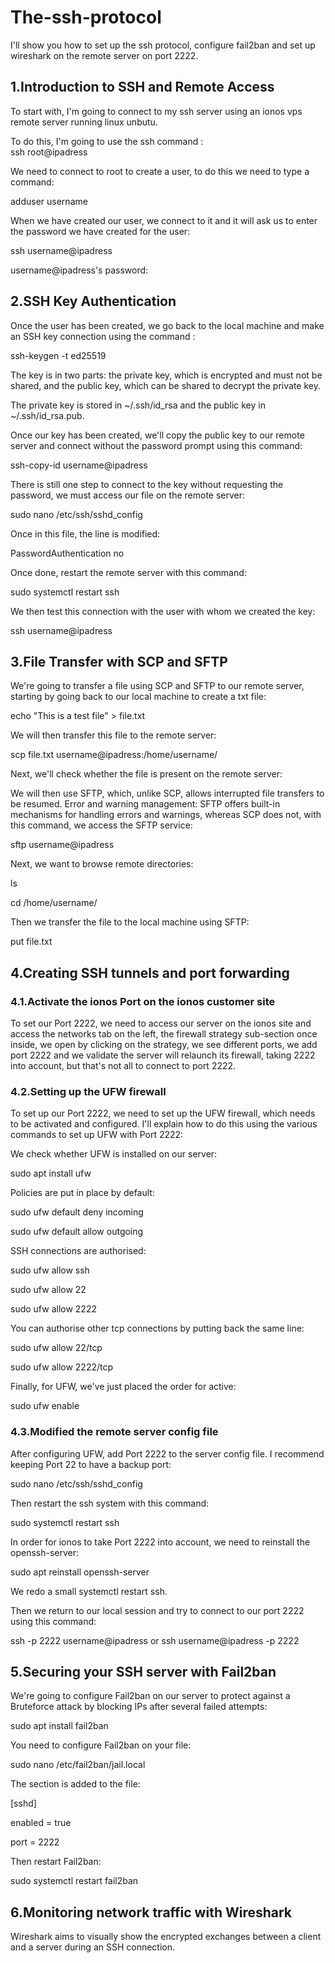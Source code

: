 # The-ssh-protocol
I'll show you how to set up the ssh protocol, configure fail2ban and set up wireshark on the remote server on port 2222.

## 1.Introduction to SSH and Remote Access
<p>To start with, I'm going to connect to my ssh server using an ionos vps remote server running linux unbutu.</p><p>To do this, I'm going to use the ssh command :<br>ssh root@ipadress</p><p>We need to connect to root to create a user, to do this we need to type a command: <p>adduser username</p><p>When we have created our user, we connect to it and it will ask us to enter the password we have created for the user:</p><p>ssh username@ipadress<p>username@ipadress's password:</p>

## 2.SSH Key Authentication
<p>Once the user has been created, we go back to the local machine and make an SSH key connection using the command :</p><p>ssh-keygen -t ed25519</p><p>The key is in two parts: the private key, which is encrypted and must not be shared, and the public key, which can be shared to decrypt the private key.</p><p>The private key is stored in ~/.ssh/id_rsa and the public key in
~/.ssh/id_rsa.pub.</p><p>Once our key has been created, we'll copy the public key to our remote server and connect without the password prompt using this command:</p><p>ssh-copy-id username@ipadress</p><p>There is still one step to connect to the key without requesting the password, we must access our file on the remote server:</p><p>sudo nano /etc/ssh/sshd_config</p><p>Once in this file, the line is modified:</p><p>PasswordAuthentication no</p><p>Once done, restart the remote server with this command:</p><p>sudo systemctl restart ssh</p><p>We then test this connection with the user with whom we created the key:</p><p>ssh username@ipadress</p>

## 3.File Transfer with SCP and SFTP
<p>We're going to transfer a file using SCP and SFTP to our remote server, starting by going back to our local machine to create a txt file:</p><p>echo "This is a test file" > file.txt</p><p>We will then transfer this file to the remote server:</p><p>scp file.txt username@ipadress:/home/username/</p><p>Next, we'll check whether the file is present on the remote server:</p><p>We will then use SFTP, which, unlike SCP, allows interrupted file transfers to be resumed. Error and warning management: SFTP offers built-in mechanisms for handling errors and warnings, whereas SCP does not, with this command, we access the SFTP service:</p><p>sftp username@ipadress</p><p>Next, we want to browse remote directories:</p><p>ls</p><p>cd /home/username/</p><p>Then we transfer the file to the local machine using SFTP:</p><p>put file.txt</p>

## 4.Creating SSH tunnels and port forwarding

### 4.1.Activate the ionos Port on the ionos customer site
<p>To set our Port 2222, we need to access our server on the ionos site and access the networks tab on the left, the firewall strategy sub-section once inside, we open by clicking on the strategy, we see different ports, we add port 2222 and we validate the server will relaunch its firewall, taking 2222 into account, but that's not all to connect to port 2222.</p>

### 4.2.Setting up the UFW firewall
<p>To set up our Port 2222, we need to set up the UFW firewall, which needs to be activated and configured. I'll explain how to do this using the various commands to set up UFW with Port 2222:</p><p>We check whether UFW is installed on our server:</p><p>sudo apt install ufw</p><p>Policies are put in place by default:</p><p>sudo ufw default deny incoming</p><p>sudo ufw default allow outgoing</p><p>SSH connections are authorised:</p><p>sudo ufw allow ssh</p><p>sudo ufw allow 22</p><p>sudo ufw allow 2222</p><p>You can authorise other tcp connections by putting back the same line:</p><p>sudo ufw allow 22/tcp</p><p>sudo ufw allow 2222/tcp</p><p>Finally, for UFW, we've just placed the order for active:</p><p>sudo ufw enable</p>

### 4.3.Modified the remote server config file
<p>After configuring UFW, add Port 2222 to the server config file. I recommend keeping Port 22 to have a backup port:</p><p>sudo nano /etc/ssh/sshd_config</p><p>Then restart the ssh system with this command:</p><p>sudo systemctl restart ssh</p><p>In order for ionos to take Port 2222 into account, we need to reinstall the openssh-server:</p><p>sudo apt reinstall openssh-server</p><p>We redo a small systemctl restart ssh.</p><p>Then we return to our local session and try to connect to our port 2222 using this command:</p><p>ssh -p 2222 username@ipadress or ssh username@ipadress -p 2222</p>

## 5.Securing your SSH server with Fail2ban
<p>We're going to configure Fail2ban on our server to protect against a Bruteforce attack by blocking IPs after several failed attempts:</p><p>sudo apt install fail2ban</p><p>You need to configure Fail2ban on your file:</p><p>sudo nano /etc/fail2ban/jail.local</p><p>The section is added to the file:</p><p>[sshd]</p><p>enabled = true</p><p>port = 2222</p><p>Then restart Fail2ban:</p><p>sudo systemctl restart fail2ban</p>

## 6.Monitoring network traffic with Wireshark
<p>Wireshark aims to visually show the encrypted exchanges between a client and a server during an SSH connection.</p><p></p>
